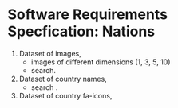 # Software Requirements Specfication: Nations

1. Dataset of images,
    - images of different dimensions (1, 3, 5, 10)
    - search.
2. Dataset of country names,
    - search .
3. Dataset of country fa-icons,
